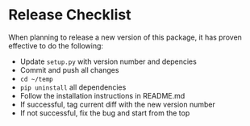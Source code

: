 # Release Checklist

When planning to release a new version of this package, it has proven effective to do the following:

* Update `setup.py` with version number and depencies
* Commit and push all changes
* `cd ~/temp`
* `pip uninstall` all dependencies
* Follow the installation instructions in README.md
* If successful, tag current diff with the new version number
* If not successful, fix the bug and start from the top
